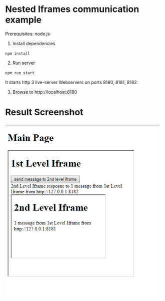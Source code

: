 # Nested Iframes communication example

Prerequisites: node.js

1. Install dependencies

`npm install`

2. Run server

`npm run start`

It starts http 3 live-server Webservers on ports 8180, 8181, 8182.

3. Browse to http://localhost:8180

# Result Screenshot
![Screenshot](screenshot.png)
